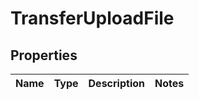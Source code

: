 
# TransferUploadFile

## Properties
Name | Type | Description | Notes
------------ | ------------- | ------------- | -------------



